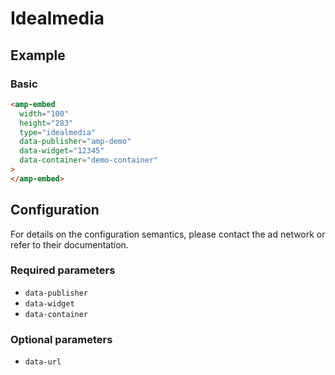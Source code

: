 <!---
Copyright 2019 The AMP HTML Authors. All Rights Reserved.

Licensed under the Apache License, Version 2.0 (the "License");
you may not use this file except in compliance with the License.
You may obtain a copy of the License at

      http://www.apache.org/licenses/LICENSE-2.0

Unless required by applicable law or agreed to in writing, software
distributed under the License is distributed on an "AS-IS" BASIS,
WITHOUT WARRANTIES OR CONDITIONS OF ANY KIND, either express or implied.
See the License for the specific language governing permissions and
limitations under the License.
-->

# Idealmedia

## Example

### Basic

```html
<amp-embed
  width="100"
  height="283"
  type="idealmedia"
  data-publisher="amp-demo"
  data-widget="12345"
  data-container="demo-container"
>
</amp-embed>
```

## Configuration

For details on the configuration semantics, please contact the ad network or refer to their documentation.

### Required parameters

- `data-publisher`
- `data-widget`
- `data-container`

### Optional parameters

- `data-url`
